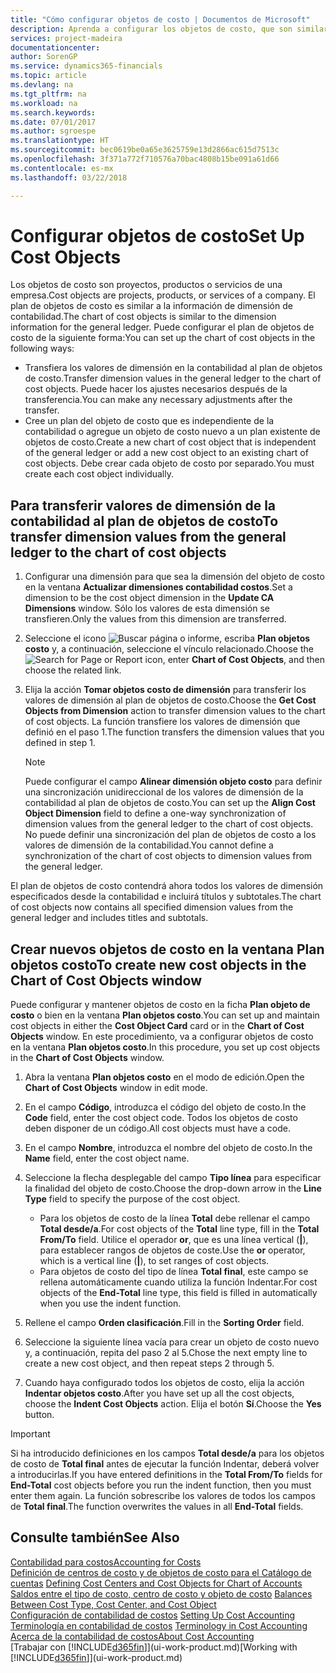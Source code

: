 ```yaml
---
title: "Cómo configurar objetos de costo | Documentos de Microsoft"
description: Aprenda a configurar los objetos de costo, que son similares a las dimensiones de contabilidad.
services: project-madeira
documentationcenter: 
author: SorenGP
ms.service: dynamics365-financials
ms.topic: article
ms.devlang: na
ms.tgt_pltfrm: na
ms.workload: na
ms.search.keywords: 
ms.date: 07/01/2017
ms.author: sgroespe
ms.translationtype: HT
ms.sourcegitcommit: bec0619be0a65e3625759e13d2866ac615d7513c
ms.openlocfilehash: 3f371a772f710576a70bac4808b15be091a61d66
ms.contentlocale: es-mx
ms.lasthandoff: 03/22/2018

---
```

# <a name="set-up-cost-objects"></a><span data-ttu-id="181e1-103">Configurar objetos de costo</span><span class="sxs-lookup"><span data-stu-id="181e1-103">Set Up Cost Objects</span></span>
<span data-ttu-id="181e1-104">Los objetos de costo son proyectos, productos o servicios de una empresa.</span><span class="sxs-lookup"><span data-stu-id="181e1-104">Cost objects are projects, products, or services of a company.</span></span> <span data-ttu-id="181e1-105">El plan de objetos de costo es similar a la información de dimensión de contabilidad.</span><span class="sxs-lookup"><span data-stu-id="181e1-105">The chart of cost objects is similar to the dimension information for the general ledger.</span></span> <span data-ttu-id="181e1-106">Puede configurar el plan de objetos de costo de la siguiente forma:</span><span class="sxs-lookup"><span data-stu-id="181e1-106">You can set up the chart of cost objects in the following ways:</span></span>  

* <span data-ttu-id="181e1-107">Transfiera los valores de dimensión en la contabilidad al plan de objetos de costo.</span><span class="sxs-lookup"><span data-stu-id="181e1-107">Transfer dimension values in the general ledger to the chart of cost objects.</span></span> <span data-ttu-id="181e1-108">Puede hacer los ajustes necesarios después de la transferencia.</span><span class="sxs-lookup"><span data-stu-id="181e1-108">You can make any necessary adjustments after the transfer.</span></span>  
* <span data-ttu-id="181e1-109">Cree un plan del objeto de costo que es independiente de la contabilidad o agregue un objeto de costo nuevo a un plan existente de objetos de costo.</span><span class="sxs-lookup"><span data-stu-id="181e1-109">Create a new chart of cost object that is independent of the general ledger or add a new cost object to an existing chart of cost objects.</span></span> <span data-ttu-id="181e1-110">Debe crear cada objeto de costo por separado.</span><span class="sxs-lookup"><span data-stu-id="181e1-110">You must create each cost object individually.</span></span>  

## <a name="to-transfer-dimension-values-from-the-general-ledger-to-the-chart-of-cost-objects"></a><span data-ttu-id="181e1-111">Para transferir valores de dimensión de la contabilidad al plan de objetos de costo</span><span class="sxs-lookup"><span data-stu-id="181e1-111">To transfer dimension values from the general ledger to the chart of cost objects</span></span>  
1.  <span data-ttu-id="181e1-112">Configurar una dimensión para que sea la dimensión del objeto de costo en la ventana **Actualizar dimensiones contabilidad costos**.</span><span class="sxs-lookup"><span data-stu-id="181e1-112">Set a dimension to be the cost object dimension in the **Update CA Dimensions** window.</span></span> <span data-ttu-id="181e1-113">Sólo los valores de esta dimensión se transfieren.</span><span class="sxs-lookup"><span data-stu-id="181e1-113">Only the values from this dimension are transferred.</span></span>  
2.  <span data-ttu-id="181e1-114">Seleccione el icono ![Buscar página o informe](media/ui-search/search_small.png "icono Buscar página o informe"), escriba **Plan objetos costo** y, a continuación, seleccione el vínculo relacionado.</span><span class="sxs-lookup"><span data-stu-id="181e1-114">Choose the ![Search for Page or Report](media/ui-search/search_small.png "Search for Page or Report icon") icon, enter **Chart of Cost Objects**, and then choose the related link.</span></span>  
3.  <span data-ttu-id="181e1-115">Elija la acción **Tomar objetos costo de dimensión** para transferir los valores de dimensión al plan de objetos de costo.</span><span class="sxs-lookup"><span data-stu-id="181e1-115">Choose the **Get Cost Objects from Dimension** action to transfer dimension values to the chart of cost objects.</span></span> <span data-ttu-id="181e1-116">La función transfiere los valores de dimensión que definió en el paso 1.</span><span class="sxs-lookup"><span data-stu-id="181e1-116">The function transfers the dimension values that you defined in step 1.</span></span>  

    > [!NOTE]  
    >  <span data-ttu-id="181e1-117">Puede configurar el campo **Alinear dimensión objeto costo** para definir una sincronización unidireccional de los valores de dimensión de la contabilidad al plan de objetos de costo.</span><span class="sxs-lookup"><span data-stu-id="181e1-117">You can set up the **Align Cost Object Dimension**  field to define a one-way synchronization of dimension values from the general ledger to the chart of cost objects.</span></span> <span data-ttu-id="181e1-118">No puede definir una sincronización del plan de objetos de costo a los valores de dimensión de la contabilidad.</span><span class="sxs-lookup"><span data-stu-id="181e1-118">You cannot define a synchronization of the chart of cost objects to dimension values from the general ledger.</span></span>  

<span data-ttu-id="181e1-119">El plan de objetos de costo contendrá ahora todos los valores de dimensión especificados desde la contabilidad e incluirá títulos y subtotales.</span><span class="sxs-lookup"><span data-stu-id="181e1-119">The chart of cost objects now contains all specified dimension values from the general ledger and includes titles and subtotals.</span></span>  

## <a name="to-create-new-cost-objects-in-the-chart-of-cost-objects-window"></a><span data-ttu-id="181e1-120">Crear nuevos objetos de costo en la ventana Plan objetos costo</span><span class="sxs-lookup"><span data-stu-id="181e1-120">To create new cost objects in the Chart of Cost Objects window</span></span>  
<span data-ttu-id="181e1-121">Puede configurar y mantener objetos de costo en la ficha **Plan objeto de costo** o bien en la ventana **Plan objetos costo**.</span><span class="sxs-lookup"><span data-stu-id="181e1-121">You can set up and maintain cost objects in either the **Cost Object Card** card or in the **Chart of Cost Objects** window.</span></span> <span data-ttu-id="181e1-122">En este procedimiento, va a configurar objetos de costo en la ventana **Plan objetos costo**.</span><span class="sxs-lookup"><span data-stu-id="181e1-122">In this procedure, you set up cost objects in the **Chart of Cost Objects** window.</span></span>  

1.  <span data-ttu-id="181e1-123">Abra la ventana **Plan objetos costo** en el modo de edición.</span><span class="sxs-lookup"><span data-stu-id="181e1-123">Open the **Chart of Cost Objects** window in edit mode.</span></span>  
2.  <span data-ttu-id="181e1-124">En el campo **Código**, introduzca el código del objeto de costo.</span><span class="sxs-lookup"><span data-stu-id="181e1-124">In the **Code** field, enter the cost object code.</span></span> <span data-ttu-id="181e1-125">Todos los objetos de costo deben disponer de un código.</span><span class="sxs-lookup"><span data-stu-id="181e1-125">All cost objects must have a code.</span></span>  
3.  <span data-ttu-id="181e1-126">En el campo **Nombre**, introduzca el nombre del objeto de costo.</span><span class="sxs-lookup"><span data-stu-id="181e1-126">In the **Name** field, enter the cost object name.</span></span>  
4.  <span data-ttu-id="181e1-127">Seleccione la flecha desplegable del campo **Tipo línea** para especificar la finalidad del objeto de costo.</span><span class="sxs-lookup"><span data-stu-id="181e1-127">Choose the drop-down arrow in the **Line Type** field to specify the purpose of the cost object.</span></span>  

    * <span data-ttu-id="181e1-128">Para los objetos de costo de la línea **Total** debe rellenar el campo **Total desde/a**.</span><span class="sxs-lookup"><span data-stu-id="181e1-128">For cost objects of the **Total** line type, fill in the **Total From/To** field.</span></span> <span data-ttu-id="181e1-129">Utilice el operador **or**, que es una línea vertical (**&#124;**), para establecer rangos de objetos de coste.</span><span class="sxs-lookup"><span data-stu-id="181e1-129">Use the **or** operator, which is a vertical line (**&#124;**), to set ranges of cost objects.</span></span>  
    * <span data-ttu-id="181e1-130">Para objetos de costo del tipo de línea **Total final**, este campo se rellena automáticamente cuando utiliza la función Indentar.</span><span class="sxs-lookup"><span data-stu-id="181e1-130">For cost objects of the **End-Total** line type, this field is filled in automatically when you use  the indent function.</span></span>  
5.  <span data-ttu-id="181e1-131">Rellene el campo **Orden clasificación**.</span><span class="sxs-lookup"><span data-stu-id="181e1-131">Fill in the **Sorting Order** field.</span></span>  
6.  <span data-ttu-id="181e1-132">Seleccione la siguiente línea vacía para crear un objeto de costo nuevo y, a continuación, repita del paso 2 al 5.</span><span class="sxs-lookup"><span data-stu-id="181e1-132">Chose the next empty line to create a new cost object, and then repeat steps 2 through 5.</span></span>  
7.  <span data-ttu-id="181e1-133">Cuando haya configurado todos los objetos de costo, elija la acción **Indentar objetos costo**.</span><span class="sxs-lookup"><span data-stu-id="181e1-133">After you have set up all the cost objects, choose the **Indent Cost Objects** action.</span></span> <span data-ttu-id="181e1-134">Elija el botón **Sí**.</span><span class="sxs-lookup"><span data-stu-id="181e1-134">Choose the **Yes** button.</span></span>  

> [!IMPORTANT]  
>  <span data-ttu-id="181e1-135">Si ha introducido definiciones en los campos **Total desde/a** para los objetos de costo de **Total final** antes de ejecutar la función Indentar, deberá volver a introducirlas.</span><span class="sxs-lookup"><span data-stu-id="181e1-135">If you have entered definitions in the **Total From/To** fields for **End-Total** cost objects before you run the indent function, then you must enter them again.</span></span> <span data-ttu-id="181e1-136">La función sobrescribe los valores de todos los campos de **Total final**.</span><span class="sxs-lookup"><span data-stu-id="181e1-136">The function overwrites the values in all **End-Total** fields.</span></span>  

## <a name="see-also"></a><span data-ttu-id="181e1-137">Consulte también</span><span class="sxs-lookup"><span data-stu-id="181e1-137">See Also</span></span>  
[<span data-ttu-id="181e1-138">Contabilidad para costos</span><span class="sxs-lookup"><span data-stu-id="181e1-138">Accounting for Costs</span></span>](finance-manage-cost-accounting.md)  
<span data-ttu-id="181e1-139">[Definición de centros de costo y de objetos de costo para el Catálogo de cuentas](finance-defining-cost-centers-and-cost-objects-for-chart-of-accounts.md) </span><span class="sxs-lookup"><span data-stu-id="181e1-139">[Defining Cost Centers and Cost Objects for Chart of Accounts](finance-defining-cost-centers-and-cost-objects-for-chart-of-accounts.md) </span></span>  
<span data-ttu-id="181e1-140">[Saldos entre el tipo de costo, centro de costo y objeto de costo](finance-balances-between-cost-type-cost-center-and-cost-object.md) </span><span class="sxs-lookup"><span data-stu-id="181e1-140">[Balances Between Cost Type, Cost Center, and Cost Object](finance-balances-between-cost-type-cost-center-and-cost-object.md) </span></span>  
<span data-ttu-id="181e1-141">[Configuración de contabilidad de costos](finance-set-up-cost-accounting.md) </span><span class="sxs-lookup"><span data-stu-id="181e1-141">[Setting Up Cost Accounting](finance-set-up-cost-accounting.md) </span></span>  
<span data-ttu-id="181e1-142">[Terminología en contabilidad de costos](finance-terminology-in-cost-accounting.md) </span><span class="sxs-lookup"><span data-stu-id="181e1-142">[Terminology in Cost Accounting](finance-terminology-in-cost-accounting.md) </span></span>  
[<span data-ttu-id="181e1-143">Acerca de la contabilidad de costos</span><span class="sxs-lookup"><span data-stu-id="181e1-143">About Cost Accounting</span></span>](finance-about-cost-accounting.md)  
<span data-ttu-id="181e1-144">[Trabajar con [!INCLUDE[d365fin](includes/d365fin_md.md)]](ui-work-product.md)</span><span class="sxs-lookup"><span data-stu-id="181e1-144">[Working with [!INCLUDE[d365fin](includes/d365fin_md.md)]](ui-work-product.md)</span></span>

